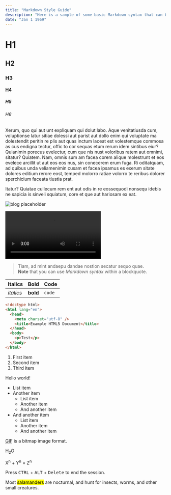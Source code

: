 ```yaml
---
title: "Markdown Style Guide"
description: "Here is a sample of some basic Markdown syntax that can be used when writing Markdown content in Astro."
date: "Jan 1 1969"
---
```


# H1

## H2

### H3

#### H4

##### H5

###### H6

Xerum, quo qui aut unt expliquam qui dolut labo. Aque venitatiusda cum, voluptionse latur sitiae dolessi aut parist aut dollo enim qui voluptate ma dolestendit peritin re plis aut quas inctum laceat est volestemque commosa as cus endigna tectur, offic to cor sequas etum rerum idem sintibus eiur? Quianimin porecus evelectur, cum que nis nust voloribus ratem aut omnimi, sitatur? Quiatem. Nam, omnis sum am facea corem alique molestrunt et eos evelece arcillit ut aut eos eos nus, sin conecerem erum fuga. Ri oditatquam, ad quibus unda veliamenimin cusam et facea ipsamus es exerum sitate dolores editium rerore eost, temped molorro ratiae volorro te reribus dolorer sperchicium faceata tiustia prat.

Itatur? Quiatae cullecum rem ent aut odis in re eossequodi nonsequ idebis ne sapicia is sinveli squiatum, core et que aut hariosam ex eat.

![blog placeholder](/static/blog-placeholder.png)

<video controls>
  <source src="/static/dynamic-island-animation.mp4" type="video/mp4">
</video>

> Tiam, ad mint andaepu dandae nostion secatur sequo quae.  
> **Note** that you can use _Markdown syntax_ within a blockquote.

| Italics   | Bold     | Code   |
| --------- | -------- | ------ |
| _italics_ | **bold** | `code` |

```html
<!doctype html>
<html lang="en">
  <head>
    <meta charset="utf-8" />
    <title>Example HTML5 Document</title>
  </head>
  <body>
    <p>Test</p>
  </body>
</html>
```

1. First item
2. Second item
3. Third item

Hello world!

- List item
- Another item
  - List item
  - Another item
  - And another item
- And another item
  - List item
  - Another item
  - And another item

<abbr title="Graphics Interchange Format">GIF</abbr> is a bitmap image format.

H<sub>2</sub>O

X<sup>n</sup> + Y<sup>n</sup> = Z<sup>n</sup>

Press <kbd>CTRL</kbd> + <kbd>ALT</kbd> + <kbd>Delete</kbd> to end the session.

Most <mark>salamanders</mark> are nocturnal, and hunt for insects, worms, and other small creatures.
